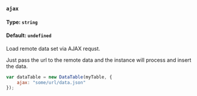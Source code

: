 ### `ajax`
#### Type: `string`
#### Default: `undefined`

Load remote data set via AJAX requst.

Just pass the url to the remote data and the instance will process and insert the data.

```javascript
var dataTable = new DataTable(myTable, {
    ajax: "some/url/data.json"
});
```